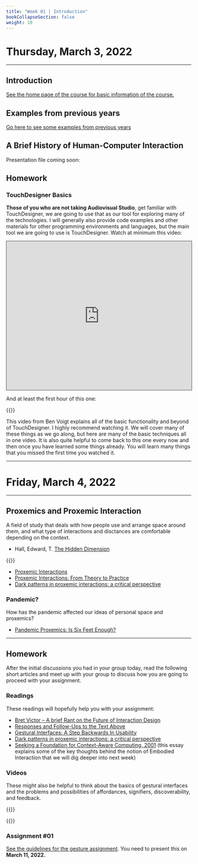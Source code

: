 ```yaml
---
title: "Week 01 | Introduction"
bookCollapseSection: false
weight: 10
---
```


# Thursday, March 3, 2022

---

## Introduction

[See the home page of the course for basic information of the course.](../)

## Examples from previous years

[Go here to see some examples from previous years](../showcase/)

## A Brief History of Human-Computer Interaction

Presentation file coming soon: 

## Homework

### TouchDesigner Basics

**Those of you who are not taking Audiovisual Studio**, get familiar with TouchDesigner, we are going to use that as our tool for exploring many of the technologies. I will generally also provide code examples and other materials for other programming environments and languages, but the main tool we are going to use is TouchDesigner. Watch at minimum this video:

<iframe src="https://aalto.cloud.panopto.eu/Panopto/Pages/Embed.aspx?id=51dc3ede-cf7d-47e9-ad5e-acdf0126d2e3&amp;autoplay=false&amp;offerviewer=true&amp;showtitle=true&amp;showbrand=false&amp;start=0&amp;interactivity=all" style="border: 1px solid #464646;" allowfullscreen="" allow="autoplay" width="100%" height="405"></iframe>

And at least the first hour of this one:

{{<youtube wmM1lCWtn6o>}}

This video from Ben Voigt explains all of the basic functionality and beyond of TouchDesigner. I highly recommend watching it. We will cover many of these things as we go along, but here are many of the basic techniques all in one video. It is also quite helpful to come back to this one every now and then once you have learned some things already. You will learn many things that you missed the first time you watched it.

---

# Friday, March 4, 2022

---

## Proxemics and Proxemic Interaction

A field of study that deals with how people use and arrange space around them, and what type of interactions and disctances are comfortable depending on the context.

- Hall, Edward, T. [The Hidden Dimension](https://archive.org/details/hiddendimensionhall00hall)

{{<youtube pw3FZ3xOBVo>}}

- [Proxemic Interactions](https://interactions.acm.org/archive/view/january-february-2011/proxemic-interactions1)
- [Proxemic Interactions: From Theory to Practice](https://www.morganclaypool.com/doi/abs/10.2200/S00619ED1V01Y201502HCI025)
- [Dark patterns in proxemic interactions: a critical perspective](https://dl.acm.org/doi/abs/10.1145/2598510.2598541)

### Pandemic?

How has the pandemic affected our ideas of personal space and proxemics?

- [Pandemic Proxemics: Is Six Feet Enough? ](https://www.psychologytoday.com/us/blog/between-the-lines/202004/pandemic-proxemics-is-six-feet-enough)

---

## Homework

After the initial discussions you had in your group today, read the following short articles and meet up with your group to discuss how you are going to proceed with your assignment.

### Readings

These readings will hopefully help you with your assignment:

- [Bret Victor – A brief Rant on the Future of Interaction Design](http://worrydream.com/ABriefRantOnTheFutureOfInteractionDesign/)
- [Responses and Follow-Ups to the Text Above](http://worrydream.com/ABriefRantOnTheFutureOfInteractionDesign/responses.html)
- [Gestural Interfaces: A Step Backwards In Usability](https://jnd.org/gestural_interfaces_a_step_backwards_in_usability_6/)
- [Dark patterns in proxemic interactions: a critical perspective](https://dl.acm.org/doi/abs/10.1145/2598510.2598541)
- [Seeking a Foundation for Context-Aware Computing, 2001](https://www.dourish.com/embodied/essay.pdf) (this essay explains some of the key thoughts behind the notion of Embodied Interaction that we will dig deeper into next week)


### Videos

These might also be helpful to think about the basics of gestural interfaces and the problems and possibilities of affordances, signifiers, discoverability, and feedback.

{{<youtube JFirvnAVmtc>}}

{{<youtube bgEJPf5PN4w>}}

### Assignment #01

[See the guidelines for the gesture assignment](../gesture-assignment/). You need to present this on **March 11, 2022.**